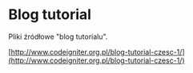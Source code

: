 Blog tutorial
=============

Pliki źródłowe "blog tutorialu".

[http://www.codeigniter.org.pl/blog-tutorial-czesc-1/](http://www.codeigniter.org.pl/blog-tutorial-czesc-1/)